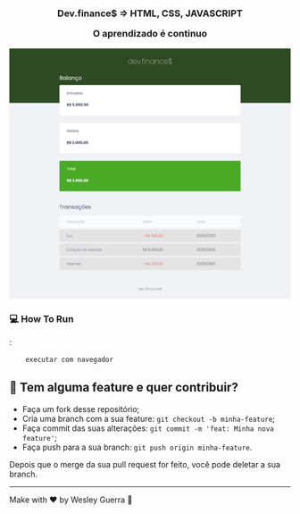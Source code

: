 <h3 align="center">
  Dev.finance$ => HTML, CSS, JAVASCRIPT
  <p> O aprendizado é continuo </P>
</h3>


<p align="center">
   <img src="dev_finance.png" >
</p>

### :computer: How To Run
:
 ```bash
     executar com navegador
 ```

## 🤔 Tem alguma feature e quer contribuir?

- Faça um fork desse repositório;
- Cria uma branch com a sua feature: `git checkout -b minha-feature`;
- Faça commit das suas alterações: `git commit -m 'feat: Minha nova feature'`;
- Faça push para a sua branch: `git push origin minha-feature`.

Depois que o merge da sua pull request for feito, você pode deletar a sua branch.

---

Make with ♥ by Wesley Guerra :wave:



